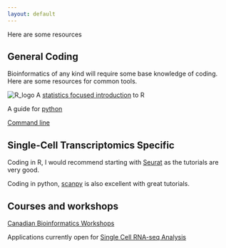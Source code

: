 ```yaml
---
layout: default
---
```


Here are some resources


## General Coding 
Bioinformatics of any kind will require some base knowledge of coding. Here are some resources for common tools. 

![R_logo](https://www.google.com/url?sa=i&url=https%3A%2F%2Fwww.pngall.com%2Fcopyright-symbol-r-registered-trademark-png%2F&psig=AOvVaw3BFLWT0pl3Si_FWVfFhGQX&ust=1712858449992000&source=images&cd=vfe&opi=89978449&ved=0CBIQjRxqFwoTCKj09I-duIUDFQAAAAAdAAAAABAE)
A [statistics focused introduction](https://stat545.com/) to R

A guide for [python](https://pythonforbiologists.com/)

[Command line](http://korflab.ucdavis.edu/bootcamp.html)

## Single-Cell Transcriptomics Specific
Coding in R, I would recommend starting with [Seurat](https://satijalab.org/seurat/articles/get_started_v5_new) as the tutorials are very good. 

Coding in python, [scanpy](https://scanpy.readthedocs.io/en/stable/index.html) is also excellent with great tutorials. 

## Courses and workshops
[Canadian Bioinformatics Workshops](https://bioinformatics.ca/workshops/current-workshops/)

Applications currently open for [Single Cell RNA-seq Analysis](https://bioinformatics.ca/workshops-all/2024-single-cell-rna-seq-analysis/)
